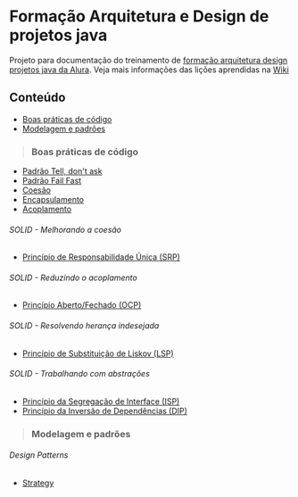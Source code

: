 # Formação Arquitetura e Design de projetos java
Projeto para documentação do treinamento de [formação arquitetura design projetos java da Alura](https://cursos.alura.com.br/formacao-arquitetura-design-projetos-java).
Veja mais informações das lições aprendidas na [Wiki](https://github.com/jalussa-santos/formacao-arquitetura-design-projetos-java/wiki)

## Conteúdo
* [Boas práticas de código](https://github.com/jalussa-santos/formacao-arquitetura-design-projetos-java#boas-pr%C3%A1ticas-de-c%C3%B3digo)
* [Modelagem e padrões](https://github.com/jalussa-santos/formacao-arquitetura-design-projetos-java#modelagem-e-padr%C3%B5es)

>### Boas práticas de código

* [Padrão Tell, don't ask](https://github.com/jalussa-santos/formacao-arquitetura-design-projetos-java/issues/1)
* [Padrão Fail Fast](https://github.com/jalussa-santos/formacao-arquitetura-design-projetos-java/issues/55)
* [Coesão](https://github.com/jalussa-santos/formacao-arquitetura-design-projetos-java/issues/2)
* [Encapsulamento](https://github.com/jalussa-santos/formacao-arquitetura-design-projetos-java/issues/58)
* [Acoplamento](https://github.com/jalussa-santos/formacao-arquitetura-design-projetos-java/issues/59)
###### SOLID - Melhorando a coesão
  * [Princípio de Responsabilidade Única (SRP)](https://github.com/jalussa-santos/formacao-arquitetura-design-projetos-java/issues/3)

###### SOLID - Reduzindo o acoplamento
  * [Princípio Aberto/Fechado (OCP)](https://github.com/jalussa-santos/formacao-arquitetura-design-projetos-java/issues/17)

###### SOLID - Resolvendo herança indesejada
* [Princípio de Substituição de Liskov (LSP)](https://github.com/jalussa-santos/formacao-arquitetura-design-projetos-java/issues/18)

###### SOLID - Trabalhando com abstrações
* [Princípio da Segregação de Interface (ISP)](https://github.com/jalussa-santos/formacao-arquitetura-design-projetos-java/issues/73)
* [Princípio da Inversão de Dependências (DIP)](https://github.com/jalussa-santos/formacao-arquitetura-design-projetos-java/issues/19)

>### Modelagem e padrões

###### Design Patterns

* [Strategy](https://github.com/jalussa-santos/formacao-arquitetura-design-projetos-java/issues/5)
